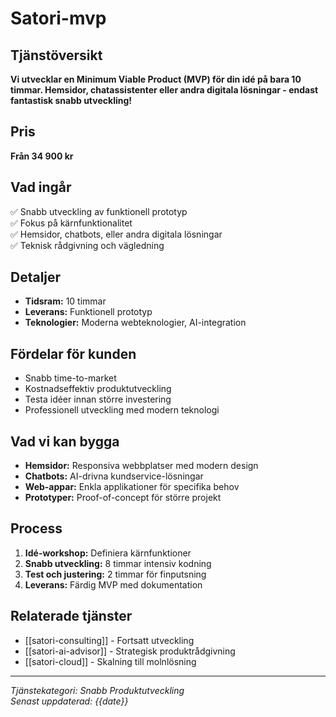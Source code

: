 # Satori-mvp

## Tjänstöversikt
**Vi utvecklar en Minimum Viable Product (MVP) för din idé på bara 10 timmar. Hemsidor, chatassistenter eller andra digitala lösningar - endast fantastisk snabb utveckling!**

## Pris
**Från 34 900 kr**

## Vad ingår
✅ Snabb utveckling av funktionell prototyp  
✅ Fokus på kärnfunktionalitet  
✅ Hemsidor, chatbots, eller andra digitala lösningar  
✅ Teknisk rådgivning och vägledning  

## Detaljer
- **Tidsram:** 10 timmar
- **Leverans:** Funktionell prototyp
- **Teknologier:** Moderna webteknologier, AI-integration

## Fördelar för kunden
- Snabb time-to-market
- Kostnadseffektiv produktutveckling
- Testa idéer innan större investering
- Professionell utveckling med modern teknologi

## Vad vi kan bygga
- **Hemsidor:** Responsiva webbplatser med modern design
- **Chatbots:** AI-drivna kundservice-lösningar
- **Web-appar:** Enkla applikationer för specifika behov
- **Prototyper:** Proof-of-concept för större projekt

## Process
1. **Idé-workshop:** Definiera kärnfunktioner
2. **Snabb utveckling:** 8 timmar intensiv kodning
3. **Test och justering:** 2 timmar för finputsning
4. **Leverans:** Färdig MVP med dokumentation

## Relaterade tjänster
- [[satori-consulting]] - Fortsatt utveckling
- [[satori-ai-advisor]] - Strategisk produktrådgivning
- [[satori-cloud]] - Skalning till molnlösning

---
*Tjänstekategori: Snabb Produktutveckling*  
*Senast uppdaterad: {{date}}*